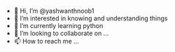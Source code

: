 - 👋 Hi, I’m @yashwanthnoob1
- 👀 I’m interested in knowing and understanding things
- 🌱 I’m currently learning python
- 💞️ I’m looking to collaborate on ...
- 📫 How to reach me ...

<!---
yashwanthnoob1/yashwanthnoob1 is a ✨ special ✨ repository because its `README.md` (this file) appears on your GitHub profile.
You can click the Preview link to take a look at your changes.
--->
